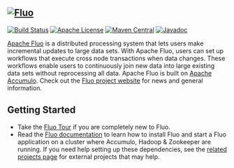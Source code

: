 <!--
Licensed to the Apache Software Foundation (ASF) under one or more
contributor license agreements.  See the NOTICE file distributed with
this work for additional information regarding copyright ownership.
The ASF licenses this file to You under the Apache License, Version 2.0
(the "License"); you may not use this file except in compliance with
the License.  You may obtain a copy of the License at

    http://www.apache.org/licenses/LICENSE-2.0

Unless required by applicable law or agreed to in writing, software
distributed under the License is distributed on an "AS IS" BASIS,
WITHOUT WARRANTIES OR CONDITIONS OF ANY KIND, either express or implied.
See the License for the specific language governing permissions and
limitations under the License.
-->

[![Fluo][logo]][fluo]
---
[![Build Status][ti]][tl] [![Apache License][li]][ll] [![Maven Central][mi]][ml] [![Javadoc][ji]][jl]

[Apache Fluo][fluo] is a distributed processing system that lets users make incremental updates to large
data sets. With Apache Fluo, users can set up workflows that execute cross node transactions when data
changes. These workflows enable users to continuously join new data into large existing data sets without
reprocessing all data. Apache Fluo is built on [Apache Accumulo]. Check out the [Fluo project website][fluo]
for news and general information.

## Getting Started

* Take the [Fluo Tour][tour] if you are completely new to Fluo.
* Read the [Fluo documentation][fluo-docs] to learn how to install Fluo and start a Fluo application
  on a cluster where Accumulo, Hadoop & Zookeeper are running. If you need help setting up these
  dependencies, see the [related projects page][related] for external projects that may help.

[fluo]: https://fluo.apache.org/
[related]: https://fluo.apache.org/related-projects/
[tour]: https://fluo.apache.org/tour/
[Apache Accumulo]: https://accumulo.apache.org
[Percolator]: https://research.google.com/pubs/pub36726.html
[fluo-docs]: https://fluo.apache.org/docs/
[ti]: https://github.com/apache/fluo/workflows/CI/badge.svg
[tl]: https://github.com/apache/fluo/actions
[li]: http://img.shields.io/badge/license-ASL-blue.svg
[ll]: https://github.com/apache/fluo/blob/main/LICENSE
[mi]: https://maven-badges.herokuapp.com/maven-central/org.apache.fluo/fluo-api/badge.svg
[ml]: https://maven-badges.herokuapp.com/maven-central/org.apache.fluo/fluo-api/
[ji]: https://www.javadoc.io/badge/org.apache.fluo/fluo-api.svg
[jl]: http://www.javadoc.io/doc/org.apache.fluo/fluo-api
[logo]: contrib/fluo-logo.png
